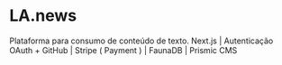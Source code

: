 # LA.news
Plataforma para consumo de conteúdo de texto. Next.js | Autenticação OAuth + GitHub | Stripe ( Payment ) | FaunaDB | Prismic CMS
